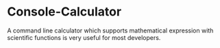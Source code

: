 # Console-Calculator
A command line calculator which supports mathematical expression with scientific functions is very useful for most developers.

